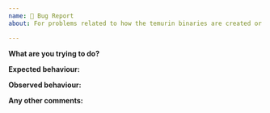 ```yaml
---
name: 🐛 Bug Report
about: For problems related to how the temurin binaries are created or published

---
```


**What are you trying to do?**

**Expected behaviour:**

**Observed behaviour:**

**Any other comments:**
